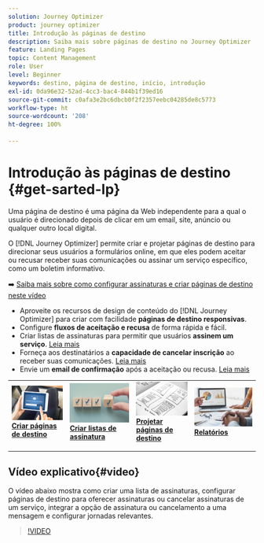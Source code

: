 ```yaml
---
solution: Journey Optimizer
product: journey optimizer
title: Introdução às páginas de destino
description: Saiba mais sobre páginas de destino no Journey Optimizer
feature: Landing Pages
topic: Content Management
role: User
level: Beginner
keywords: destino, página de destino, início, introdução
exl-id: 0da96e32-52ad-4cc3-bac4-844b1f39ed16
source-git-commit: c0afa3e2bc6dbcb0f2f2357eebc04285de8c5773
workflow-type: ht
source-wordcount: '208'
ht-degree: 100%

---
```


# Introdução às páginas de destino {#get-sarted-lp}

Uma página de destino é uma página da Web independente para a qual o usuário é direcionado depois de clicar em um email, site, anúncio ou qualquer outro local digital.

O [!DNL Journey Optimizer] permite criar e projetar páginas de destino para direcionar seus usuários a formulários online, em que eles podem aceitar ou recusar receber suas comunicações ou assinar um serviço específico, como um boletim informativo.

➡️ [Saiba mais sobre como configurar assinaturas e criar páginas de destino neste vídeo](#video)

* Aproveite os recursos de design de conteúdo do [!DNL Journey Optimizer] para criar com facilidade **páginas de destino responsivas**.
* Configure **fluxos de aceitação e recusa** de forma rápida e fácil.
* Criar listas de assinaturas para permitir que usuários **assinem um serviço**. [Leia mais](lp-use-cases.md#subscription-to-a-service)
* Forneça aos destinatários a **capacidade de cancelar inscrição** ao receber suas comunicações. [Leia mais](lp-use-cases.md#opt-out)
* Envie um **email de confirmação** após a aceitação ou recusa. [Leia mais](lp-use-cases.md#send-confirmation-email)

<table style="table-layout:fixed"><tr style="border: 0;">
<td>
<a href="create-lp.md">
<img alt="Cliente potencial" src="../assets/do-not-localize/lp-subscription.jpeg">
</a>
<div><a href="create-lp.md"><strong>Criar páginas de destino</strong>
</div>
<p>
</td>
<td>
<a href="subscription-list.md">
<img alt="Pouco frequentes" src="../assets/do-not-localize/lp-list.jpg">
</a>
<div>
<a href="subscription-list.md"><strong>Criar listas de assinatura</strong></a>
</div>
<p></td>
<td>
<a href="design-lp.md">
<img alt="Validação" src="../assets/do-not-localize/lp-design.jpg">
</a>
<div>
<a href="design-lp.md"><strong>Projetar páginas de destino</strong></a>
</div>
<p>
</td>
<td>
<a href="../reports/lp-report-live.md">
<img alt="Validação" src="../assets/do-not-localize/lp-reporting.jpg">
</a>
<div>
<a href="../reports/lp-report-live.md"><strong>Relatórios</strong></a>
</div>
<p>
</td>
</tr></table>

## Vídeo explicativo{#video}

O vídeo abaixo mostra como criar uma lista de assinaturas, configurar páginas de destino para oferecer assinaturas ou cancelar assinaturas de um serviço, integrar a opção de assinatura ou cancelamento a uma mensagem e configurar jornadas relevantes.

>[!VIDEO](https://video.tv.adobe.com/v/341280?quality=12&learn=on)